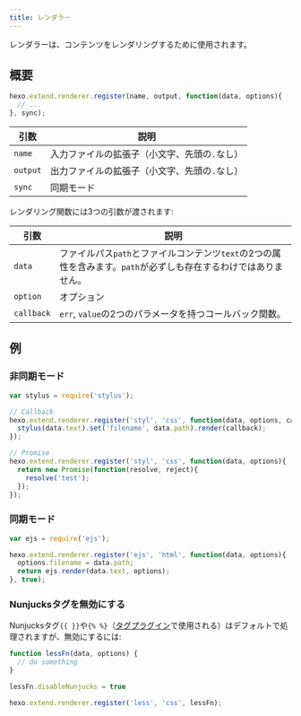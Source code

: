 ```yaml
---
title: レンダラー
---
```

レンダラーは、コンテンツをレンダリングするために使用されます。

## 概要

``` js
hexo.extend.renderer.register(name, output, function(data, options){
  // ...
}, sync);
```

引数 | 説明
--- | ---
`name` | 入力ファイルの拡張子（小文字、先頭の`.`なし）
`output` | 出力ファイルの拡張子（小文字、先頭の`.`なし）
`sync` | 同期モード

レンダリング関数には3つの引数が渡されます:

引数 | 説明
--- | ---
`data` | ファイルパス`path`とファイルコンテンツ`text`の2つの属性を含みます。`path`が必ずしも存在するわけではありません。
`option` | オプション
`callback` | `err`, `value`の2つのパラメータを持つコールバック関数。

## 例

### 非同期モード

``` js
var stylus = require('stylus');

// Callback
hexo.extend.renderer.register('styl', 'css', function(data, options, callback){
  stylus(data.text).set('filename', data.path).render(callback);
});

// Promise
hexo.extend.renderer.register('styl', 'css', function(data, options){
  return new Promise(function(resolve, reject){
    resolve('test');
  });
});
```

### 同期モード

``` js
var ejs = require('ejs');

hexo.extend.renderer.register('ejs', 'html', function(data, options){
  options.filename = data.path;
  return ejs.render(data.text, options);
}, true);
```

### Nunjucksタグを無効にする

Nunjucksタグ`{{ }}`や`{% %}`（[タグプラグイン](/docs/tag-plugins)で使用される）はデフォルトで処理されますが、無効にするには:

``` js
function lessFn(data, options) {
  // do something
}

lessFn.disableNunjucks = true

hexo.extend.renderer.register('less', 'css', lessFn);
```
